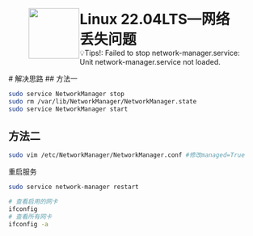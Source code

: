 <figure style="display: flex; ">
    <img src="https://notion-emojis.s3-us-west-2.amazonaws.com/prod/svg-twitter/1f427.svg" width="100" style="margin-right: 1px;" />
    <figcaption style="max-width: 700px; white-space: normal;">
        <h1 style="margin: 0;">Linux 22.04LTS—网络丢失问题</h1>
        <span>💡Tips!: Failed to stop network-manager.service: Unit network-manager.service not loaded.</span>
    </figcaption>
</figure>
# 解决思路
## 方法一


```bash
sudo service NetworkManager stop
sudo rm /var/lib/NetworkManager/NetworkManager.state
sudo service NetworkManager start
```

## 方法二

```bash
sudo vim /etc/NetworkManager/NetworkManager.conf #修改managed=True
```

重启服务

```bash
sudo service network-manager restart
```

```bash
# 查看启用的网卡
ifconfig
# 查看所有网卡
ifconfig -a
```